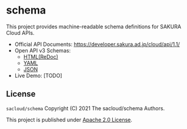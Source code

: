 # schema

This project provides machine-readable schema definitions for SAKURA Cloud APIs.

- Official API Documents: https://developer.sakura.ad.jp/cloud/api/1.1/ 
- Open API v3 Schemas: 
  - [HTML(ReDoc)](https://sacloud.github.io/schema/definitions/v1.1/)
  - [YAML](definitions/v1.1/openapi.yaml)
  - [JSON](definitions/v1.1/openapi.json)
- Live Demo: [TODO]

## License

`sacloud/schema` Copyright (C) 2021 The sacloud/schema Authors.

This project is published under [Apache 2.0 License](LICENSE.txt).
